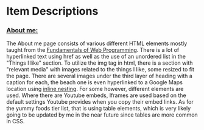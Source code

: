<html>
  <h1>Item Descriptions</h1>
  <h3><a href="https://clongb.github.io/items/about.html">About me:</a></h3>
  <body>
    <p>The About me page consists of various different HTML elements mostly taught from the <a href="https://runestone.academy/runestone/books/published/webfundamentals/HTML/toctree.html">Fundamentals of Web Programming</a>. There is a lot of hyperlinked text using href as well as the use of an unordered list in the "Things I like" section. To utilize the img tag in html, there is a section with "relevant media" with images related to the things I like, some resized to fit the page. There are several images under the third layer of heading with a caption for each, the beach one is even hyperlinked to a Google Maps location using <a href="https://github.com/clongb/clongb.github.io/commit/1f4884be6441ddc803ec472e0f7738cdd5afca3c#diff-803aebf51dbc2c943a0497ea3ac83678a0685acc84819a945bbf55d82e2f3e61">inline nesting</a>. For some however, different elements are used. Where there are Youtube embeds, Iframes are used based on the default settings Youtube provides when you copy their embed links. As for the yummy foods tier list, that is using table elements, which is very likely going to be updated by me in the near future since tables are more common in CSS.</p>
  </body>
</html>
